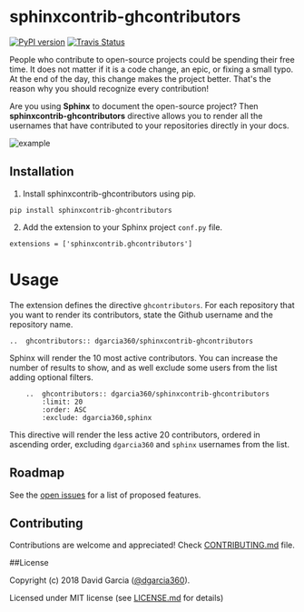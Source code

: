 # sphinxcontrib-ghcontributors


[![PyPI version](https://badge.fury.io/py/sphinxcontrib-ghcontributors.svg)](https://badge.fury.io/py/sphinxcontrib-ghcontributors)
[![Travis Status](https://travis-ci.org/dgarcia360/sphinxcontrib-ghcontributors.svg?branch=master)](https://travis-ci.org/dgarcia360/sphinxcontrib-ghcontributors)


People who contribute to open-source projects could be spending their free time.
It does not matter if it is a code change, an epic, or fixing a small typo.
At the end of the day, this change makes the project better.
That's the reason why you should recognize every contribution!

Are you using **Sphinx** to document the open-source project?
Then **sphinxcontrib-ghcontributors** directive allows you to render all the usernames that have contributed to your repositories directly in your docs.

![example](https://github.com/dgarcia360/sphinxcontrib-ghcontributors/blob/master/docs/example.png)

## Installation

1. Install sphinxcontrib-ghcontributors using pip.

```
pip install sphinxcontrib-ghcontributors
```

2. Add the extension to your Sphinx project ``conf.py`` file.

```
extensions = ['sphinxcontrib.ghcontributors']
```

Usage
=====

The extension defines the directive `ghcontributors`. For each repository that you want to render its contributors, state the Github username and the repository name.

```
..  ghcontributors:: dgarcia360/sphinxcontrib-ghcontributors
```

Sphinx will render the 10 most active contributors. You can increase the number of results to show, and as well exclude some users from the list adding optional filters.

```
    ..  ghcontributors:: dgarcia360/sphinxcontrib-ghcontributors
        :limit: 20
        :order: ASC
        :exclude: dgarcia360,sphinx
```

This directive will render the less active 20 contributors, ordered in ascending order, excluding ``dgarcia360`` and ``sphinx`` usernames from the list.

## Roadmap

See the [open issues](https://github.com/dgarcia360/sphinxcontrib-ghcontributors/issues) for a list of proposed features.

## Contributing

Contributions are welcome and appreciated! Check [CONTRIBUTING.md](CONTRIBUTING.md) file.

##License

Copyright (c) 2018 David Garcia ([@dgarcia360](https://davidgarcia.dev>)).

Licensed under MIT license (see [LICENSE.md](LICENSE.md) for details)